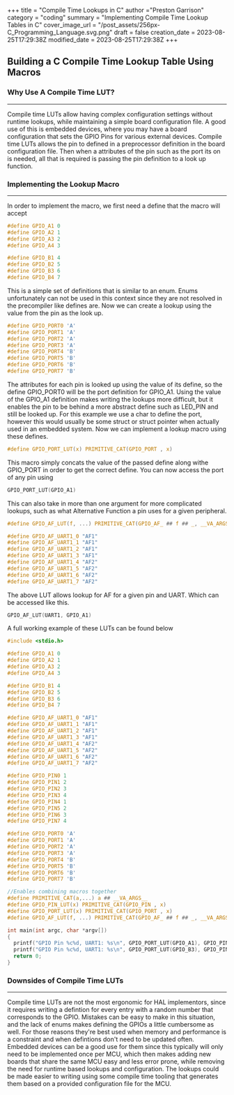 +++
title = "Compile Time Lookups in C"
author ="Preston Garrison"
category = "coding"
summary = "Implementing Compile Time Lookup Tables in C"
cover_image_url = "/post_assets/256px-C_Programming_Language.svg.png"
draft = false
creation_date = 2023-08-25T17:29:38Z
modified_date = 2023-08-25T17:29:38Z
+++
## Building a C Compile Time Lookup Table Using Macros

### Why Use A Compile Time LUT?

***

Compile time LUTs allow having complex configuration settings without runtime lookups, while maintaining a simple board configuration file.
A good use of this is embedded devices, where you may have a board configuration that sets the GPIO Pins for various external devices. 
Compile time LUTs allows the pin to defined in a preprocessor definition in the board configuration file.
Then when a attributes of the pin such as the port its on is needed, all that is required is passing the pin definition to a look up function.

### Implementing the Lookup Macro

***

In order to implement the macro, we first need a define that the macro will accept

```c
#define GPIO_A1 0
#define GPIO_A2 1
#define GPIO_A3 2
#define GPIO_A4 3

#define GPIO_B1 4
#define GPIO_B2 5
#define GPIO_B3 6
#define GPIO_B4 7
```

This is a simple set of definitions that is similar to an enum. Enums unfortunately can not be used in this context since they are not resolved in the precompiler like defines are.
Now we can create a lookup using the value from the pin as the look up.

```c
#define GPIO_PORT0 'A' 
#define GPIO_PORT1 'A' 
#define GPIO_PORT2 'A' 
#define GPIO_PORT3 'A' 
#define GPIO_PORT4 'B' 
#define GPIO_PORT5 'B' 
#define GPIO_PORT6 'B' 
#define GPIO_PORT7 'B' 
```

The attributes for each pin is looked up using the value of its define, so the define GPIO_PORT0 will be the port definition for GPIO_A1.
Using the value of the GPIO_A1 definition makes writing the lookups more difficult, but it enables the pin to be behind a more abstract define such as LED_PIN and still be looked up.
For this example we use a char to define the port, however this would usually be some struct or struct pointer when actually used in an embedded system.
Now we can implement a lookup macro using these defines.

```c
#define GPIO_PORT_LUT(x) PRIMITIVE_CAT(GPIO_PORT , x)
```

This macro simply concats the value of the passed define along withe GPIO_PORT in order to get the correct define.
You can now access the port of any pin using

```c
GPIO_PORT_LUT(GPIO_A1)
```

This can also take in more than one argument for more complicated lookups, such as what Alternative Function a pin uses for a given peripheral.

```c
#define GPIO_AF_LUT(f, ...) PRIMITIVE_CAT(GPIO_AF_ ## f ## _, __VA_ARGS__)

#define GPIO_AF_UART1_0 "AF1"
#define GPIO_AF_UART1_1 "AF1"
#define GPIO_AF_UART1_2 "AF1"
#define GPIO_AF_UART1_3 "AF1"
#define GPIO_AF_UART1_4 "AF2"
#define GPIO_AF_UART1_5 "AF2"
#define GPIO_AF_UART1_6 "AF2"
#define GPIO_AF_UART1_7 "AF2"
```

The above LUT allows lookup for AF for a given pin and UART. Which can be accessed like this.

```c
GPIO_AF_LUT(UART1, GPIO_A1)
```

A full working example of these LUTs can be found below

```c
#include <stdio.h>

#define GPIO_A1 0
#define GPIO_A2 1
#define GPIO_A3 2
#define GPIO_A4 3

#define GPIO_B1 4
#define GPIO_B2 5
#define GPIO_B3 6
#define GPIO_B4 7

#define GPIO_AF_UART1_0 "AF1"
#define GPIO_AF_UART1_1 "AF1"
#define GPIO_AF_UART1_2 "AF1"
#define GPIO_AF_UART1_3 "AF1"
#define GPIO_AF_UART1_4 "AF2"
#define GPIO_AF_UART1_5 "AF2"
#define GPIO_AF_UART1_6 "AF2"
#define GPIO_AF_UART1_7 "AF2"

#define GPIO_PIN0 1
#define GPIO_PIN1 2
#define GPIO_PIN2 3
#define GPIO_PIN3 4
#define GPIO_PIN4 1
#define GPIO_PIN5 2
#define GPIO_PIN6 3
#define GPIO_PIN7 4

#define GPIO_PORT0 'A' 
#define GPIO_PORT1 'A' 
#define GPIO_PORT2 'A' 
#define GPIO_PORT3 'A' 
#define GPIO_PORT4 'B' 
#define GPIO_PORT5 'B' 
#define GPIO_PORT6 'B' 
#define GPIO_PORT7 'B' 

//Enables combining macros together
#define PRIMITIVE_CAT(a,...) a ## __VA_ARGS__
#define GPIO_PIN_LUT(x) PRIMITIVE_CAT(GPIO_PIN , x)
#define GPIO_PORT_LUT(x) PRIMITIVE_CAT(GPIO_PORT , x)
#define GPIO_AF_LUT(f, ...) PRIMITIVE_CAT(GPIO_AF_ ## f ## _, __VA_ARGS__)

int main(int argc, char *argv[])
{
  printf("GPIO Pin %c%d, UART1: %s\n", GPIO_PORT_LUT(GPIO_A1), GPIO_PIN_LUT(GPIO_A1), GPIO_AF_LUT(UART1, GPIO_A1));
  printf("GPIO Pin %c%d, UART1: %s\n", GPIO_PORT_LUT(GPIO_B3), GPIO_PIN_LUT(GPIO_B3), GPIO_AF_LUT(UART1, GPIO_B3));
  return 0;
}
```

### Downsides of Compile Time LUTs

***

Compile time LUTs are not the most ergonomic for HAL implementors, since it requires writing a defintion for every entry with a random number that corresponds to the GPIO.
Mistakes can be easy to make in this situation, and the lack of enums makes defining the GPIOs a little cumbersome as well.
For those reasons they're best used when memory and performance is a constraint and when defintions don't need to be updated often.
Embedded devices can be a good use for them since this typically will only need to be implemented once per MCU, which then makes adding new boards that share the same MCU easy and less error prone, 
while removing the need for runtime based lookups and configuration.
The lookups could be made easier to writing using some compile time tooling that generates them based on a provided configuration file for the MCU.
